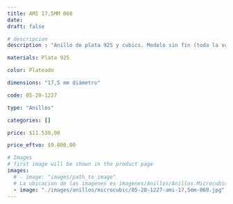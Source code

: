 ```yaml
---
title: AMI 17,5MM 060
date: 
draft: false

# descripcion
description : "Anillo de plata 925 y cubics. Modelo sin fin (toda la vuelta completa del anillo con cubics). Espectacular!"

materials: Plata 925

color: Plateado

dimensions: "17,5 mm diámetro"

code: 05-28-1227

type: "Anillos"

categories: []

price: $11.530,00

price_eftvo: $9.800,00

# Images
# first image will be shown in the product page
images:
  # - image: "images/path_to_image"
  # La ubicacion de las imagenes es imagenes/Anillos/Anillos.Microcubic/05-28-1227-ami-17,5mm-060
  - image: "./images/anillos/microcubic/05-28-1227-ami-17,5mm-060.jpg"
---
```


